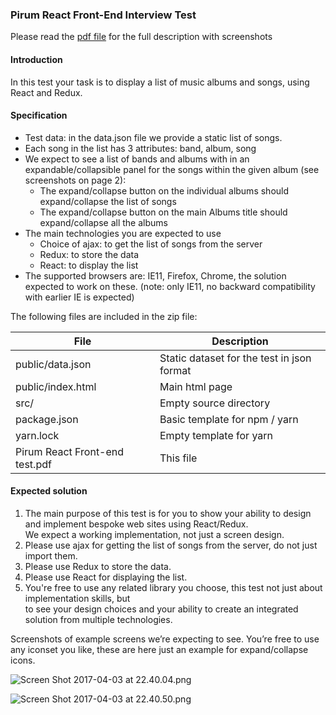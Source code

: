 ### Pirum React Front-End Interview Test

Please read the [pdf file](https://bitbucket.org/pirumcw/pirum-react-test/raw/68c89a51190a5636ccb71ad0cb2afae6511f0f35/Pirum%20React%20Front-end%20test.pdf) 
for the full description with screenshots

#### Introduction

In this test your task is to display a list of music albums and songs, using React and Redux.

#### Specification

* Test data: in the data.json file we provide a static list of songs.
* Each song in the list has 3 attributes: band, album, song
* We expect to see a list of bands and albums with in an expandable/collapsible panel for the
  songs within the given album (see screenshots on page 2):
    * The expand/collapse button on the individual albums should expand/collapse the list of songs
    * The expand/collapse button on the main Albums title should expand/collapse all the albums
* The main technologies you are expected to use
    * Choice of ajax: to get the list of songs from the server
    * Redux: to store the data
    * React: to display the list
* The supported browsers are: IE11, Firefox, Chrome, the solution expected to work on these.
  (note: only IE11, no backward compatibility with earlier IE is expected)

The following files are included in the zip file:

|  File                            |  Description                                 |
|  ------------------------------  |  ------------------------------------------  |        
|  public/data.json                |  Static dataset for the test in json format  |
|  public/index.html               |  Main html page                              |
|  src/                            |  Empty source directory                      |
|  package.json                    |  Basic template for npm / yarn|              |
|  yarn.lock                       |  Empty template for yarn                     |
|  Pirum React Front-end test.pdf  |  This file                                   |


#### Expected solution

1. The main purpose of this test is for you to show your ability to design and implement
   bespoke web sites using React/Redux.  
   We expect a working implementation, not just a screen design.
2. Please use ajax for getting the list of songs from the server, do not just import them.
3. Please use Redux to store the data.
4. Please use React for displaying the list.
5. You're free to use any related library you choose, this test not just about implementation skills, but  
   to see your design choices and your ability to create an integrated solution from multiple technologies.


Screenshots of example screens we’re expecting to see. You’re free to use any iconset you like, these are here just an example for expand/collapse icons.

![Screen Shot 2017-04-03 at 22.40.04.png](https://bitbucket.org/repo/5qxr5oo/images/37536905-Screen%20Shot%202017-04-03%20at%2022.40.04.png)

![Screen Shot 2017-04-03 at 22.40.50.png](https://bitbucket.org/repo/5qxr5oo/images/398891032-Screen%20Shot%202017-04-03%20at%2022.40.50.png)